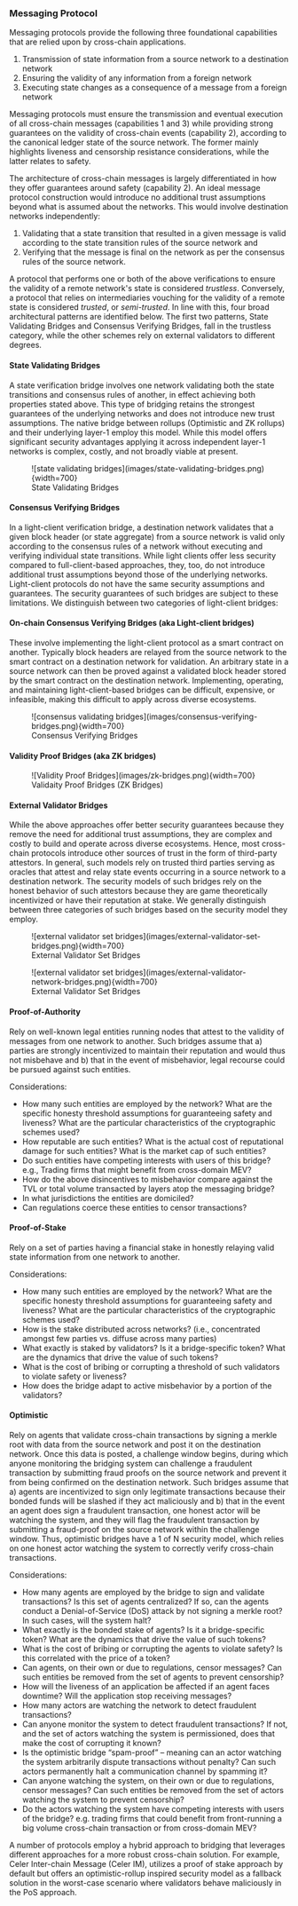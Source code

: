 ### Messaging Protocol
Messaging protocols provide the following three foundational capabilities that are relied upon by cross-chain applications.

1. Transmission of state information from a source network to a destination network
1. Ensuring the validity of any information from a foreign network
1. Executing state changes as a consequence of a message from a foreign network

Messaging protocols must ensure the transmission and eventual execution of all cross-chain messages (capabilities 1 and 3) while providing strong guarantees on the validity of cross-chain events (capability 2), according to the canonical ledger state of the source network. The former mainly highlights liveness and censorship resistance considerations, while the latter relates to safety.

The architecture of cross-chain messages is largely differentiated in how they offer guarantees around safety (capability 2). An ideal message protocol construction would introduce no additional trust assumptions beyond what is assumed about the networks. This would involve destination networks independently:

1. Validating that a state transition that resulted in a given message is valid according to the state transition rules of the source network and
1. Verifying that the message is final on the network as per the consensus rules of the source network.

A protocol that performs one or both of the above verifications to ensure the validity of a remote network's state is considered *trustless*. Conversely, a protocol that relies on intermediaries vouching for the validity of a remote state is considered *trusted*, or *semi-trusted*. In line with this, four broad architectural patterns are identified below. The first two patterns, State Validating Bridges and Consensus Verifying Bridges, fall in the trustless category, while the other schemes rely on external validators to different degrees. 

#### State Validating Bridges
A state verification bridge involves one network validating both the state transitions and consensus rules of another, in effect achieving both properties stated above. This type of bridging retains the strongest guarantees of the underlying networks and does not introduce new trust assumptions. The native bridge between rollups (Optimistic and ZK rollups) and their underlying layer-1 employ this model. While this model offers significant security advantages applying it across independent layer-1 networks is complex, costly, and not broadly viable at present.  

<figure markdown>
  ![state validating bridges](images/state-validating-bridges.png){width=700}
  <figcaption>State Validating Bridges</figcaption>
</figure>

#### Consensus Verifying Bridges
In a light-client verification bridge, a destination network validates that a given block header (or state aggregate) from a source network is valid only according to the consensus rules of a network without executing and verifying individual state transitions. While light clients offer less security compared to full-client-based approaches, they, too, do not introduce additional trust assumptions beyond those of the underlying networks. Light-client protocols do not have the same security assumptions and guarantees. The security guarantees of such bridges are subject to these limitations. We distinguish between two categories of light-client bridges:

#### On-chain Consensus Verifying Bridges (aka Light-client bridges)

These involve implementing the light-client protocol as a smart contract on another. Typically block headers are relayed from the source network to the smart contract on a destination network for validation. An arbitrary state in a source network can then be proved against a validated block header stored by the smart contract on the destination network. Implementing, operating, and maintaining light-client-based bridges can be difficult, expensive, or infeasible, making this difficult to apply across diverse ecosystems.

<figure markdown>
  ![consensus validating bridges](images/consensus-verifying-bridges.png){width=700}
  <figcaption>Consensus Verifying Bridges</figcaption>
</figure>

#### Validity Proof Bridges (aka ZK bridges)
<figure markdown>
  ![Validity Proof Bridges](images/zk-bridges.png){width=700}
  <figcaption>Validaity Proof Bridges (ZK Bridges)</figcaption>
</figure>

#### External Validator Bridges
While the above approaches offer better security guarantees because they remove the need for additional trust assumptions, they are complex and costly to build and operate across diverse ecosystems. Hence, most cross-chain protocols introduce other sources of trust in the form of third-party attestors. In general, such models rely on trusted third parties serving as oracles that attest and relay state events occurring in a source network to a destination network. The security models of such bridges rely on the honest behavior of such attestors because they are game theoretically incentivized or have their reputation at stake. We generally distinguish between three categories of such bridges based on the security model they employ.

<figure markdown>
  ![external validator set bridges](images/external-validator-set-bridges.png){width=700}
  <figcaption>External Validator Set Bridges</figcaption>
</figure>

<figure markdown>
  ![external validator set bridges](images/external-validator-network-bridges.png){width=700}
  <figcaption>External Validator Set Bridges</figcaption>
</figure>

#### Proof-of-Authority 

Rely on well-known legal entities running nodes that attest to the validity of messages from one network to another. Such bridges assume that a) parties are strongly incentivized to maintain their reputation and would thus not misbehave and b) that in the event of misbehavior, legal recourse could be pursued against such entities.

  Considerations:

  * How many such entities are employed by the network? What are the specific honesty threshold assumptions for guaranteeing safety and liveness? What are the particular characteristics of the cryptographic schemes used?
  * How reputable are such entities? What is the actual cost of reputational damage for such entities? What is the market cap of such entities?
  * Do such entities have competing interests with users of this bridge? e.g., Trading firms that might benefit from cross-domain MEV?
  * How do the above disincentives to misbehavior compare against the TVL or total volume transacted by layers atop the messaging bridge?
  * In what jurisdictions the entities are domiciled?
  * Can regulations coerce these entities to censor transactions?


#### Proof-of-Stake

Rely on a set of parties having a financial stake in honestly relaying valid state information from one network to another.

  Considerations:
  * How many such entities are employed by the network? What are the specific honesty threshold assumptions for guaranteeing safety and liveness? What are the particular characteristics of the cryptographic schemes used?
  * How is the stake distributed across networks? (i.e., concentrated amongst few parties vs. diffuse across many parties)
  * What exactly is staked by validators? Is it a bridge-specific token? What are the dynamics that drive the value of such tokens?
  * What is the cost of bribing or corrupting a threshold of such validators to violate safety or liveness?
  * How does the bridge adapt to active misbehavior by a portion of the validators?

#### Optimistic 
Rely on agents that validate cross-chain transactions by signing a merkle root with data from the source network and post it on the destination network. Once this data is posted, a challenge window begins, during which anyone monitoring the bridging system can challenge a fraudulent transaction by submitting fraud proofs on the source network and prevent it from being confirmed on the destination network. Such bridges assume that a) agents are incentivized to sign only legitimate transactions because their bonded funds will be slashed if they act maliciously and b) that in the event an agent does sign a fraudulent transaction, one honest actor will be watching the system, and they will flag the fraudulent transaction by submitting a fraud-proof on the source network within the challenge window. Thus, optimistic bridges have a 1 of N security model, which relies on one honest actor watching the system to correctly verify cross-chain transactions.

  Considerations:
  
  * How many agents are employed by the bridge to sign and validate transactions? Is this set of agents centralized? If so, can the agents conduct a Denial-of-Service (DoS) attack by not signing a merkle root? In such cases, will the system halt?
  * What exactly is the bonded stake of agents? Is it a bridge-specific token? What are the dynamics that drive the value of such tokens?
  * What is the cost of bribing or corrupting the agents to violate safety? Is this correlated with the price of a token?
  * Can agents, on their own or due to regulations, censor messages? Can such entities be removed from the set of agents to prevent censorship?
  * How will the liveness of an application be affected if an agent faces downtime? Will the application stop receiving messages?
  * How many actors are watching the network to detect fraudulent transactions?
  * Can anyone monitor the system to detect fraudulent transactions? If not, and the set of actors watching the system is permissioned, does that make the cost of corrupting it known? 
  * Is the optimistic bridge “spam-proof” – meaning can an actor watching the system arbitrarily dispute transactions without penalty? Can such actors permanently halt a communication channel by spamming it?
  * Can anyone watching the system, on their own or due to regulations, censor messages? Can such entities be removed from the set of actors watching the system to prevent censorship?
  * Do the actors watching the system have competing interests with users of the bridge? e.g. trading firms that could benefit from front-running a big volume cross-chain transaction or from cross-domain MEV?

A number of protocols employ a hybrid approach to bridging that leverages different approaches for a more robust cross-chain solution. For example, Celer Inter-chain Message (Celer IM), utilizes a proof of stake approach by default but offers an optimistic-rollup inspired security model as a fallback solution in the worst-case scenario where validators behave maliciously in the PoS approach. 
